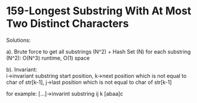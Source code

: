 159-Longest Substring With At Most Two Distinct Characters
===
Solutions:

a). Brute force to get all substrings (N^2) + Hash Set (N) for each substring (N^2): O(N^3) runtime, O(1) space

b). Invariant:  
  i->invariant substring start position, 
  k->next position which is not equal to char of str[k-1], 
  j->last position which is not equal to char of str[k-1]

for example: [...]->invarint substring
 ij   k
[abaa]c
